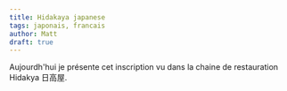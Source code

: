 ```yaml
---
title: Hidakaya japanese
tags: japonais, francais
author: Matt
draft: true
---
```


Aujourdh'hui je présente cet inscription vu dans la chaine de restauration Hidakya 日高屋.
